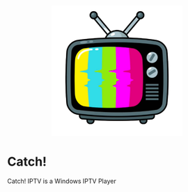 <p align="center">
	<img src="Catch!.png" width="300" height="300" alt="Catch!">  
</p>


# Catch!
Catch! IPTV is a Windows IPTV Player
